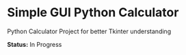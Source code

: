 # Simple GUI Python Calculator
Python Calculator Project for better Tkinter understanding

**Status:** In Progress
